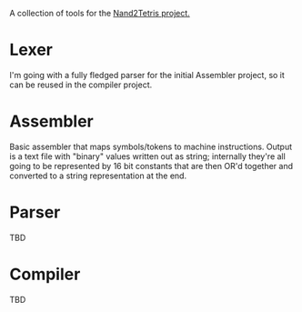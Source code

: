 A collection of tools for the [Nand2Tetris project.](http://nand2tetris.org/)

# Lexer

I'm going with a fully fledged parser for the initial Assembler project, so it can be reused in the compiler project.

# Assembler

Basic assembler that maps symbols/tokens to machine instructions.  Output is a text file with "binary" values written out as string; internally they're all going to be represented by 16 bit constants that are then OR'd together and converted to a string representation at the end.

# Parser

TBD

# Compiler

TBD
